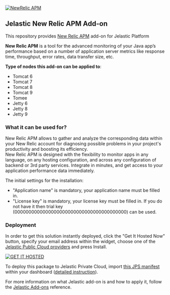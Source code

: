 [![NewRelic APM](../../raw/master/images/newrelic_70x70.png)](../../../newrelic-apm)
## Jelastic New Relic APM Add-on

This repository provides [New Relic APM](https://newrelic.com/about/) add-on for Jelastic Platform

**New Relic APM** is a tool for the advanced monitoring of your Java app’s performance based on a number of application server metrics like response time, throughput, error rates, data transfer size, etc.

**Type of nodes this add-on can be applied to**: 
- Tomcat 6
- Tomcat 7
- Tomcat 8
- Tomcat 9
- Tomee
- Jetty 6
- Jetty 8
- Jetty 9

### What it can be used for?
New Relic APM allows to gather and analyze the corresponding data within your New Relic account for diagnosing possible problems in your project's productivity and boosting its efficiency.<br />
New Relic APM is designed with the flexibility to monitor apps in any language, on any hosting configuration, and across any configuration of backend or 3rd party services. Integrate in minutes, and get access to your application performance data immediately.

The initial settings for the installation:
- "Application name" is mandatory, your application name must be filled in.
- "License key" is mandatory, your license key must be filled in. If you do not have it then trial key (0000000000000000000000000000000000000000) can be used.

### Deployment

In order to get this solution instantly deployed, click the "Get It Hosted Now" button, specify your email address within the widget, choose one of the [Jelastic Public Cloud providers](https://jelastic.cloud) and press Install.

[![GET IT HOSTED](https://jelastic.com/getithosted/button.png)](https://jelastic.com/install-application/?manifest=https%3A%2F%2Fgithub.com%2Fjelastic-jps%2Fnew-relic-apm%2Fraw%2Fmaster%2Fmanifest.jps)

To deploy this package to Jelastic Private Cloud, import [this JPS manifest](../../raw/master/manifest.jps) within your dashboard ([detailed instruction](https://docs.jelastic.com/environment-export-import#import)).

For more information on what Jelastic add-on is and how to apply it, follow the [Jelastic Add-ons](https://github.com/jelastic-jps/jpswiki/wiki/Jelastic-Addons) reference.
